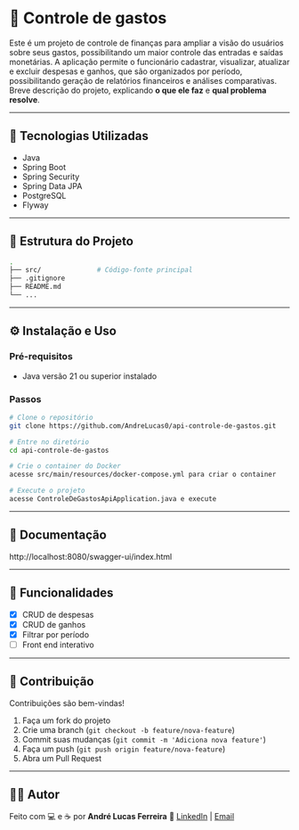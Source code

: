 # 📌 Controle de gastos

Este é um projeto de controle de finanças para ampliar a visão do usuários sobre seus gastos, possibilitando um maior controle das entradas e saídas monetárias.
A aplicação permite o funcionário cadastrar, visualizar, atualizar e excluir
despesas e ganhos, que são organizados por período, possibilitando geração de relatórios
financeiros e análises comparativas.
Breve descrição do projeto, explicando **o que ele faz** e **qual problema resolve**.

---

## 🚀 Tecnologias Utilizadas

* Java
* Spring Boot
* Spring Security
* Spring Data JPA
* PostgreSQL
* Flyway

---

## 📂 Estrutura do Projeto

```bash
.
├── src/              # Código-fonte principal
├── .gitignore
├── README.md
└── ...
```

---

## ⚙️ Instalação e Uso

### Pré-requisitos

* Java versão 21 ou superior instalado

### Passos

```bash
# Clone o repositório
git clone https://github.com/AndreLucas0/api-controle-de-gastos.git

# Entre no diretório
cd api-controle-de-gastos

# Crie o container do Docker
acesse src/main/resources/docker-compose.yml para criar o container

# Execute o projeto
acesse ControleDeGastosApiApplication.java e execute
```

---

## 📖 Documentação

http://localhost:8080/swagger-ui/index.html

---

## 📌 Funcionalidades

* [x] CRUD de despesas
* [x] CRUD de ganhos
* [x] Filtrar por período
* [ ] Front end interativo

---

## 🤝 Contribuição

Contribuições são bem-vindas!

1. Faça um fork do projeto
2. Crie uma branch (`git checkout -b feature/nova-feature`)
3. Commit suas mudanças (`git commit -m 'Adiciona nova feature'`)
4. Faça um push (`git push origin feature/nova-feature`)
5. Abra um Pull Request

---

## 👨‍💻 Autor

Feito com 💻 e ☕ por **André Lucas Ferreira**
🔗 [LinkedIn](https://www.linkedin.com/in/andré-lucas-ferreira) | [Email](mailto:andrelucasferreira3103@gmail.com)
